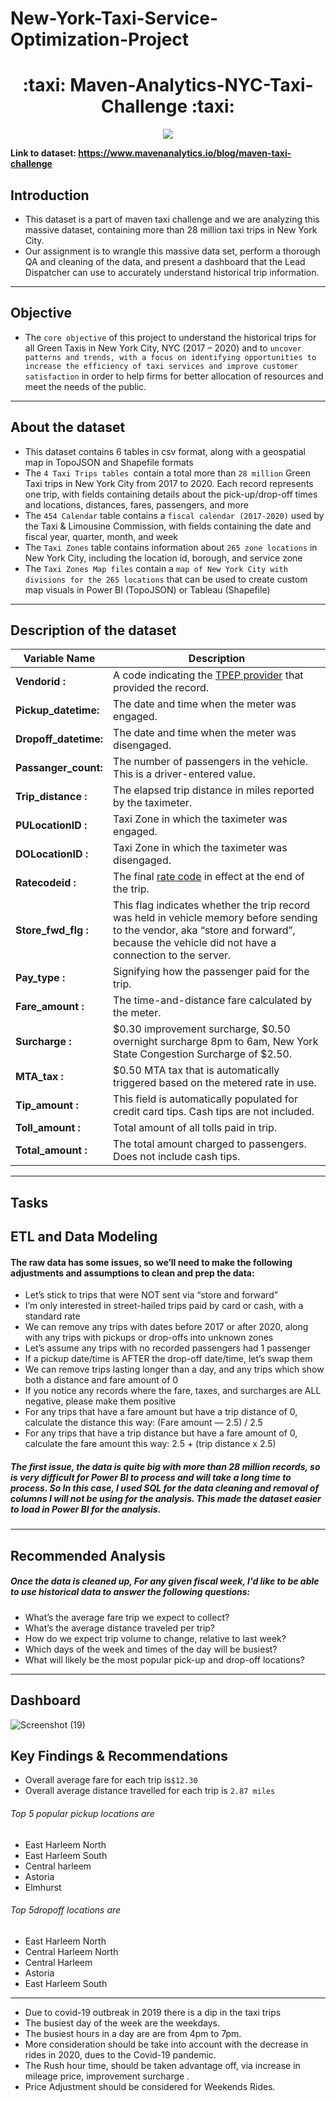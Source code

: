 # New-York-Taxi-Service-Optimization-Project

<h1 align="center">:taxi: Maven-Analytics-NYC-Taxi-Challenge :taxi:</h1>
<p align="center">
<img src= "https://user-images.githubusercontent.com/74512335/138792965-4a9225f1-09fc-4479-8dac-355f87af8f6f.png" />
</p>

**Link to dataset: https://www.mavenanalytics.io/blog/maven-taxi-challenge**

## Introduction
- This dataset is a part of maven taxi challenge and we are analyzing this massive dataset, containing more than 28 million taxi trips in New York City.
- Our assignment is to wrangle this massive data set, perform a thorough QA and cleaning of the data, and present a dashboard that the Lead Dispatcher can use to accurately understand historical trip information.
-----------
## Objective
- The `core objective` of this project to understand the historical trips for all Green Taxis in New York City, NYC (2017 – 2020) and to `uncover patterns and trends, with a focus on identifying opportunities to increase the efficiency of taxi services and improve customer satisfaction` in order to help firms for  better allocation of resources and meet the needs of the public.
----------------

## About the dataset
- This dataset contains 6 tables in csv format, along with a geospatial map in TopoJSON and Shapefile formats
- The `4 Taxi Trips tables `contain a total more than `28 million` Green Taxi trips in New York City from 2017 to 2020. Each record represents one trip, with fields containing details about the pick-up/drop-off times and locations, distances, fares, passengers, and more
- The `454 Calendar` table contains a `fiscal calendar (2017-2020)` used by the Taxi & Limousine Commission, with fields containing the date and fiscal year, quarter, month, and week
- The `Taxi Zones` table contains information about `265 zone locations` in New York City, including the location id, borough, and service zone
- The `Taxi Zones Map files` contain a `map of New York City with divisions for the 265 locations` that can be used to create custom map visuals in Power BI (TopoJSON) or Tableau (Shapefile)
------------
## Description of the dataset

Variable Name | Description |
--------------|------------------|
**Vendorid :**|A code indicating the [TPEP provider](https://www1.nyc.gov/site/tlc/about/tlc-trip-record-data.page) that provided the record.<br>
**Pickup_datetime:**| The date and time when the meter was engaged.<br>
**Dropoff_datetime:**          |  The date and time when the meter was disengaged.<br>
**Passanger_count:**        | The number of passengers in the vehicle. This is a driver-entered value.<br>
**Trip_distance :**          | The elapsed trip distance in miles reported by the taximeter.<br>
**PULocationID :**| Taxi Zone in which the taximeter was engaged.<br>
**DOLocationID :** |Taxi Zone in which the taximeter was disengaged.<br>
**Ratecodeid :**             |The final [rate code](https://www1.nyc.gov/site/tlc/passengers/taxi-fare.page) in effect at the end of the trip.<br>
**Store_fwd_flg :**           |This flag indicates whether the trip record was held in vehicle memory before sending to the vendor, aka “store and forward”, because the vehicle did not have a connection to the server.<br>
**Pay_type :**                |Signifying how the passenger paid for the trip.<br>
**Fare_amount :**            | The time-and-distance fare calculated by the meter.<br>
**Surcharge :**              | $0.30 improvement surcharge,  $0.50 overnight surcharge 8pm to 6am, New York State Congestion Surcharge of $2.50.<br>
**MTA_tax :**                | $0.50 MTA tax that is automatically triggered based on the metered rate in use.<br>
**Tip_amount :**             | This field is automatically populated for credit card tips. Cash tips are not included.<br>
**Toll_amount :**            | Total amount of all tolls paid in trip.<br>
**Total_amount :**           | The total amount charged to passengers. Does not include cash tips.
--------------
## Tasks

## ETL and Data Modeling

#### The raw data has some issues, so we’ll need to make the following adjustments and assumptions to clean and prep the data:

- Let’s stick to trips that were NOT sent via “store and forward”
- I’m only interested in street-hailed trips paid by card or cash, with a standard rate
- We can remove any trips with dates before 2017 or after 2020, along with any trips with pickups or drop-offs into unknown zones
- Let’s assume any trips with no recorded passengers had 1 passenger
- If a pickup date/time is AFTER the drop-off date/time, let’s swap them
- We can remove trips lasting longer than a day, and any trips which show both a distance and fare amount of 0
- If you notice any records where the fare, taxes, and surcharges are ALL negative, please make them positive
- For any trips that have a fare amount but have a trip distance of 0, calculate the distance this way: (Fare amount — 2.5) / 2.5
- For any trips that have a trip distance but have a fare amount of 0, calculate the fare amount this way: 2.5 + (trip distance x 2.5)

##### The first issue, the data is quite big with more than 28 million records, so is very difficult for Power BI to process and will take a long time to process. So In this case,  I used SQL for the data cleaning and removal of columns I will not be using for the analysis. This made the dataset easier to load in Power BI for the analysis.

--------------
## Recommended Analysis
##### Once the data is cleaned up, For any given fiscal week, I'd like to be able to use historical data to answer the following questions:
- What’s the average fare trip we expect to collect?
- What’s the average distance traveled per trip?
- How do we expect trip volume to change, relative to last week?
- Which days of the week and times of the day will be busiest?
- What will likely be the most popular pick-up and drop-off locations?
-------------------
## Dashboard
![Screenshot (19)](https://user-images.githubusercontent.com/118670053/222131647-045c9a57-dda1-495d-8ad4-b7691134980f.png)

## Key Findings & Recommendations
- Overall average fare for each trip is`$12.30` 
- Overall average distance travelled for each trip is `2.87 miles`
###### Top 5 popular pickup locations are
- East Harleem North
- East Harleem South
- Central harleem
- Astoria
- Elmhurst
###### Top 5dropoff locations are
- East Harleem North
- Central Harleem North
- Central Harleem 
- Astoria
- East Harleem South
----------
- Due to covid-19 outbreak in 2019 there is a dip in the taxi trips
- The busiest day of the week are the weekdays.
- The busiest hours in a day are are from 4pm to 7pm.
- More consideration should be take into account with the decrease in rides in 2020, dues to the Covid-19 pandemic.
- The Rush hour time, should be taken advantage off, via increase in mileage price, improvement surcharge .
- Price Adjustment should be considered for Weekends Rides.
